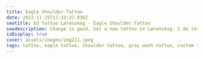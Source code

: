 ```yaml
--- 
title: Eagle Shoulder Tattoo 
date: 2022-11-25T17:33:27.036Z 
seotitle: Ed Tattoo Lørenskog - Eagle Shoulder Tattoo 
seodescription: Change is good. Get a new tattoo in Lørenskog. I do tattoos in various styles. one of my styles is Eagle Shoulder Tattoo. I'm ready to help you. Contact me... 
isDisplay: true 
cover: assets/images/img211.jpeg 
tags: tattoo, eagle tattoo, shoulder tattoo, gray wash tattoo, custom tattoo 
--- 
```

 